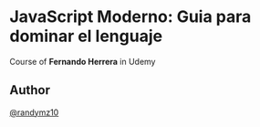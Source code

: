 # JavaScript Moderno: Guia para dominar el lenguaje

Course of **Fernando Herrera** in Udemy

## Author

[@randymz10](https://github.com/randymz10)
